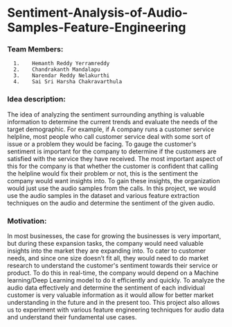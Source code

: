 # Sentiment-Analysis-of-Audio-Samples-Feature-Engineering

### Team Members:
      1.	Hemanth Reddy Yerramreddy 
      2.	Chandrakanth Mandalapu
      3.	Narendar Reddy Nelakurthi
      4.	Sai Sri Harsha Chakravarthula
      
### Idea description:

The idea of analyzing the sentiment surrounding anything is valuable information to determine the current trends and evaluate the needs of the target demographic. For example, if A company runs a customer service helpline, most people who call customer service deal with some sort of issue or a problem they would be facing. To gauge the customer's sentiment is important for the company to determine if the customers are satisfied with the service they have received. The most important aspect of this for the company is that whether the customer is confident that calling the helpline would fix their problem or not, this is the sentiment the company would want insights into. To gain these insights, the organization would just use the audio samples from the calls. In this project, we would use the audio samples in the dataset and various feature extraction techniques on the audio and determine the sentiment of the given audio.

### Motivation:

In most businesses, the case for growing the businesses is very important, but during these expansion tasks, the company would need valuable insights into the market they are expanding into. To cater to customer needs, and since one size doesn’t fit all, they would need to do market research to understand the customer's sentiment towards their service or product. To do this in real-time, the company would depend on a Machine learning/Deep Learning model to do it efficiently and quickly. To analyze the audio data effectively and determine the sentiment of each individual customer is very valuable information as it would allow for better market understanding in the future and in the present too. This project also allows us to experiment with various feature engineering techniques for audio data and understand their fundamental use cases. 
